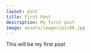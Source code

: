 ```yaml
---
layout: post
title: First Post
description: My first post
image: assets/images/pic06.jpg
---
```

This will be my first post
